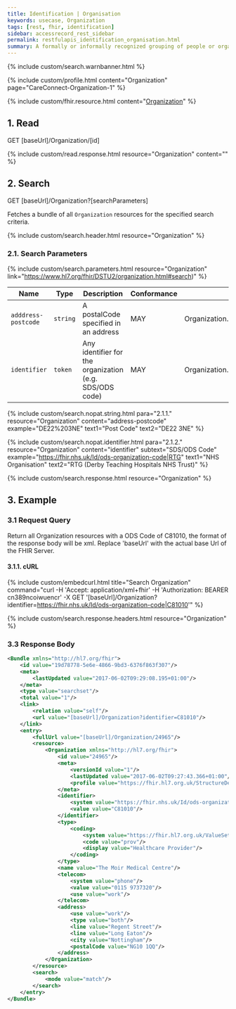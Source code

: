 ```yaml
---
title: Identification | Organisation
keywords: usecase, Organization
tags: [rest, fhir, identification]
sidebar: accessrecord_rest_sidebar
permalink: restfulapis_identification_organisation.html
summary: A formally or informally recognized grouping of people or organizations formed for the purpose of achieving some form of collective action. Includes companies, institutions, corporations, departments, community groups, healthcare practice groups, etc.
---
```

{% include custom/search.warnbanner.html %}

{% include custom/profile.html content="Organization" page="CareConnect-Organization-1" %}

{% include custom/fhir.resource.html content="[Organization](https://www.hl7.org/fhir/DSTU2/organization.html)" %}

## 1. Read ##

<div markdown="span" class="alert alert-success" role="alert">
GET [baseUrl]/Organization/[id]</div>

{% include custom/read.response.html resource="Organization" content="" %}

## 2. Search ##

<div markdown="span" class="alert alert-success" role="alert">
GET [baseUrl]/Organization?[searchParameters]</div>

Fetches a bundle of all `Organization` resources for the specified search criteria.

{% include custom/search.header.html resource="Organization" %}

### 2.1. Search Parameters ###

{% include custom/search.parameters.html resource="Organization"     link="https://www.hl7.org/fhir/DSTU2/organization.html#search)" %}

| Name | Type | Description | Conformance  | Path |
|------|------|-------------|-------|------|
| `adddress-postcode` | `string` | A postalCode specified in an address | MAY | Organization.address.postalCode |
| `identifier` | `token` | 	Any identifier for the organization (e.g. SDS/ODS code) | MAY | Organization.identifier |

<!--
| `name` | `string` | A portion of the name of the organisation | | Organization.name |
-->

{% include custom/search.nopat.string.html para="2.1.1." resource="Organization" content="address-postcode"  example="DE22%203NE" text1="Post Code" text2="DE22 3NE" %}

{% include custom/search.nopat.identifier.html para="2.1.2." resource="Organization" content="identifier" subtext="SDS/ODS Code" example="https://fhir.nhs.uk/Id/ods-organization-code|RTG" text1="NHS Organisation" text2="RTG (Derby Teaching Hospitals NHS Trust)" %}

{% include custom/search.response.html resource="Organization" %}

## 3. Example ##

### 3.1 Request Query ###

Return all Organization resources with a ODS Code of C81010, the format of the response body will be xml. Replace 'baseUrl' with the actual base Url of the FHIR Server.

#### 3.1.1. cURL ####

{% include custom/embedcurl.html title="Search Organization" command="curl -H 'Accept: application/xml+fhir' -H 'Authorization: BEARER cn389ncoiwuencr' -X GET  '[baseUrl]/Organization?identifier=https://fhir.nhs.uk/Id/ods-organization-code|C81010'" %}

{% include custom/search.response.headers.html resource="Organization" %}

### 3.3 Response Body ###

```xml
<Bundle xmlns="http://hl7.org/fhir">
    <id value="19d78778-5e6e-4866-9bd3-6376f863f307"/>
    <meta>
        <lastUpdated value="2017-06-02T09:29:08.195+01:00"/>
    </meta>
    <type value="searchset"/>
    <total value="1"/>
    <link>
        <relation value="self"/>
        <url value="[baseUrl]/Organization?identifier=C81010"/>
    </link>
    <entry>
        <fullUrl value="[baseUrl]/Organization/24965"/>
        <resource>
            <Organization xmlns="http://hl7.org/fhir">
                <id value="24965"/>
                <meta>
                    <versionId value="1"/>
                    <lastUpdated value="2017-06-02T09:27:43.366+01:00"/>
                    <profile value="https://fhir.hl7.org.uk/StructureDefinition/CareConnect-Organization-1"/>
                </meta>
                <identifier>
                    <system value="https://fhir.nhs.uk/Id/ods-organization-code"/>
                    <value value="C81010"/>
                </identifier>
                <type>
                    <coding>
                        <system value="https://fhir.hl7.org.uk/ValueSet/organisation-type-1"/>
                        <code value="prov"/>
                        <display value="Healthcare Provider"/>
                    </coding>
                </type>
                <name value="The Moir Medical Centre"/>
                <telecom>
                    <system value="phone"/>
                    <value value="0115 9737320"/>
                    <use value="work"/>
                </telecom>
                <address>
                    <use value="work"/>
                    <type value="both"/>
                    <line value="Regent Street"/>
                    <line value="Long Eaton"/>
                    <city value="Nottingham"/>
                    <postalCode value="NG10 1QQ"/>
                </address>
            </Organization>
        </resource>
        <search>
            <mode value="match"/>
        </search>
    </entry>
</Bundle>
```
